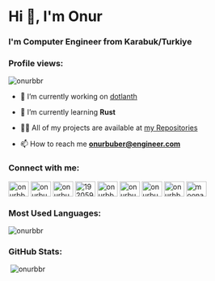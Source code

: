 <h1 align="left">Hi 👋, I'm Onur</h1>
<h3 align="left">I'm Computer Engineer from Karabuk/Turkiye</h3>

<h3 align="left">Profile views:</h3>
<p align="left"><img src="https://komarev.com/ghpvc/?username=onurbbr&label=Profile%20views&theme=radical&style=flat" alt="onurbbr"/></p>

- 🔭 I’m currently working on [dotlanth](https://github.com/synerthink/dotlanth)

- 🌱 I’m currently learning **Rust**

- 👨‍💻 All of my projects are available at [my Repositories](https://github.com/onurbbr?tab=repositories)

- 📫 How to reach me **onurbuber@engineer.com**

<h3 align="left">Connect with me:</h3>
<p align="left">
<a href="https://dev.to/onurbbr" target="blank"><img align="center" src="https://raw.githubusercontent.com/rahuldkjain/github-profile-readme-generator/master/src/images/icons/Social/devto.svg" alt="onurbbr" height="30" width="40" /></a>
<a href="https://twitter.com/onurbuber6778" target="blank"><img align="center" src="https://raw.githubusercontent.com/rahuldkjain/github-profile-readme-generator/master/src/images/icons/Social/twitter.svg" alt="onurbuber6778" height="30" width="40" /></a>
<a href="https://linkedin.com/in/onurbuber" target="blank"><img align="center" src="https://raw.githubusercontent.com/rahuldkjain/github-profile-readme-generator/master/src/images/icons/Social/linked-in-alt.svg" alt="onurbuber" height="30" width="40" /></a>
<a href="https://stackoverflow.com/users/19205944" target="blank"><img align="center" src="https://raw.githubusercontent.com/rahuldkjain/github-profile-readme-generator/master/src/images/icons/Social/stack-overflow.svg" alt="19205944" height="30" width="40" /></a>
<a href="https://codesandbox.io/u/onurbbr" target="blank"><img align="center" src="https://raw.githubusercontent.com/rahuldkjain/github-profile-readme-generator/master/src/images/icons/Social/codesandbox.svg" alt="onurbbr" height="30" width="40" /></a>
<a href="https://fb.com/onurbuber6778" target="blank"><img align="center" src="https://raw.githubusercontent.com/rahuldkjain/github-profile-readme-generator/master/src/images/icons/Social/facebook.svg" alt="onurbuber6778" height="30" width="40" /></a>
<a href="https://instagram.com/onurbuber" target="blank"><img align="center" src="https://raw.githubusercontent.com/rahuldkjain/github-profile-readme-generator/master/src/images/icons/Social/instagram.svg" alt="onurbuber" height="30" width="40" /></a>
<a href="https://t.me/onurbbr" target="blank"><img align="center" src="https://raw.githubusercontent.com/gilbarbara/logos/master/logos/telegram.svg" alt="onurbbr" height="30" width="40" /></a>
<a href="https://reddit.com/user/moonaru" target="blank"><img align="center" src="https://raw.githubusercontent.com/gilbarbara/logos/master/logos/reddit-icon.svg" alt="moonaru" height="30" width="40" /></a>
</p>

<h3 align="left">Most Used Languages:</h3>
<p align="left"><img src="https://github-readme-stats.vercel.app/api/top-langs?username=onurbbr&show_icons=true&theme=radical&locale=en&layout=compact" alt="onurbbr" /></p>

<h3 align="left">GitHub Stats:</h3>
<p align="left">&nbsp;<img src="https://github-readme-stats.vercel.app/api?username=onurbbr&show_icons=true&theme=radical&locale=en" alt="onurbbr" /></p>
